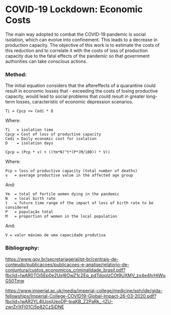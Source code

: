 # COVID-19 Lockdown: Economic Costs

The main way adopted to combat the COVID-19 pandemic is social isolation, which can evolve into confinement. This leads to a decrease in production capacity. The objective of this work is to estimate the costs of this reduction and to correlate it with the costs of loss of production capacity due to the fatal effects of the pandemic so that government authorities can take conscious actions. 

### Method:

The initial equation considers that the aftereffects of a quarantine could result in economic losses that - exceeding the costs of losing productive capacity, would lead to social problems that could result in greater long-term losses, caracteristic of economic depression scenarios.

```
Ti = Cpcp <= Cedi * D
```

Where:

```
Ti   = isolation time
Cpcp = Cost of loss of productive capacity
Cedi = Daily economic cost for isolation
D    = isolation days
```

```
Cpcp = (Pcp * v) + ((Ym*N)^t*(P*(M/100)) * V))
```

Where:

```
Pcp = loss of productive capacity (total number of deaths)
v   = average productive value in the affected age group
```

And: 

```
Ym  = total of fertile women dying in the pandemic
N   = local birth rate
t   = future time range of the impact of loss of birth rate to be considered
P   = população total
M   = proportion of women in the local population
```

And: 

```
V = valor máximo de uma capacidade produtiva
```

### Bibliography:

https://www.gov.br/secretariageral/pt-br/centrais-de-conteudo/publicacoes/publicacoes-e-analise/relatorio-de-conjuntura/custos_economicos_criminalidade_brasil.pdf?fbclid=IwAR0TOj5Ep0e2UxI6OwZ1c2Eq_pdTdoolzCOt9UXMV_zx4e4hrHiWuG50Tmw

https://www.imperial.ac.uk/media/imperial-college/medicine/sph/ide/gida-fellowships/Imperial-College-COVID19-Global-Impact-26-03-2020.pdf?fbclid=IwAR2YL4lUosjUeoDP-IpaKB_Z2PaRk_-tZU-zwrZrlXFl01Cj5p82CzSiDNE
